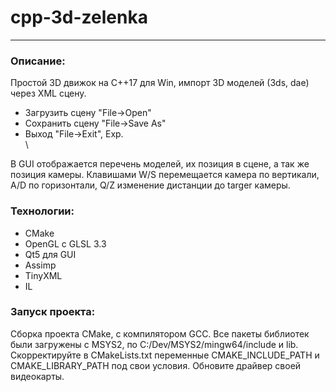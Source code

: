 # cpp-3d-zelenka

---

### Описание:

Простой 3D движок на С++17 для Win, импорт 3D моделей (3ds, dae) через XML сцену. 
- Загрузить сцену "File->Open"
- Сохранить сцену "File->Save As"
- Выход "File->Exit", Exp.  
\

В GUI отображается перечень моделей, их позиция в сцене, а так же позиция камеры.
Клавишами W/S перемещается камера по вертикали, A/D по горизонтали, Q/Z изменение дистанции до targer камеры.

### Технологии:

- СMake
- OpenGL c GLSL 3.3
- Qt5 для GUI
- Assimp
- TinyXML
- IL

### Запуск проекта:

Сборка проекта СMake, с компилятором GCC. 
Все пакеты библиотек были загружены c MSYS2, по C:/Dev/MSYS2/mingw64/include и lib. 
Скорректируйте в CMakeLists.txt переменные CMAKE_INCLUDE_PATH и CMAKE_LIBRARY_PATH под свои условия. 
Обновите драйвер своей видеокарты.

